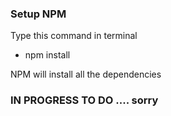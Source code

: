 ### Setup NPM
Type this command in terminal

* npm install

NPM will install all the dependencies


### IN PROGRESS TO DO .... sorry
